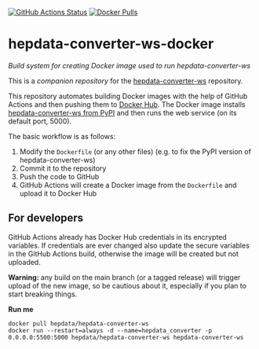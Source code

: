 [![GitHub Actions Status](https://github.com/HEPData/hepdata-converter-ws-docker/actions/workflows/ci.yml/badge.svg?branch=main)](https://github.com/HEPData/hepdata-converter-ws-docker/actions?query=branch%3Amain)
[![Docker Pulls](https://img.shields.io/docker/pulls/hepdata/hepdata-converter)](https://hub.docker.com/r/hepdata/hepdata-converter)

# hepdata-converter-ws-docker

*Build system for creating Docker image used to run hepdata-converter-ws*

This is a *companion repository* for the [hepdata-converter-ws](https://github.com/HEPData/hepdata-converter-ws) repository.

This repository automates building Docker images with the help of GitHub Actions and then
pushing them to [Docker Hub](https://hub.docker.com/r/hepdata/hepdata-converter-ws). The Docker image installs
[hepdata-converter-ws from PyPI](https://pypi.org/project/hepdata-converter-ws/)
and then runs the web service (on its default port, 5000).

The basic workflow is as follows:

1. Modify the `Dockerfile` (or any other files) (e.g. to fix the PyPI version of hepdata-converter-ws)
2. Commit it to the repository
3. Push the code to GitHub
4. GitHub Actions will create a Docker image from the ``Dockerfile`` and upload it to Docker Hub

## For developers

GitHub Actions already has Docker Hub credentials in its encrypted variables. If credentials are ever changed also
update the secure variables in the GitHub Actions build, otherwise the image will be created but not uploaded.

**Warning:** any build on the main branch (or a tagged release) will trigger upload of the new image,
  so be cautious about it, especially if you plan to start breaking things.


**Run me**
```
docker pull hepdata/hepdata-converter-ws
docker run --restart=always -d --name=hepdata_converter -p 0.0.0.0:5500:5000 hepdata/hepdata-converter-ws hepdata-converter-ws

```
